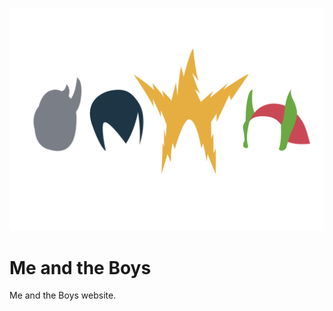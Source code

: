 ![Me & The Boys](https://github.com/alessio-libardi/me-and-the-boys/blob/master/src/assets/logo.svg?raw=true)

# Me and the Boys

Me and the Boys website.
